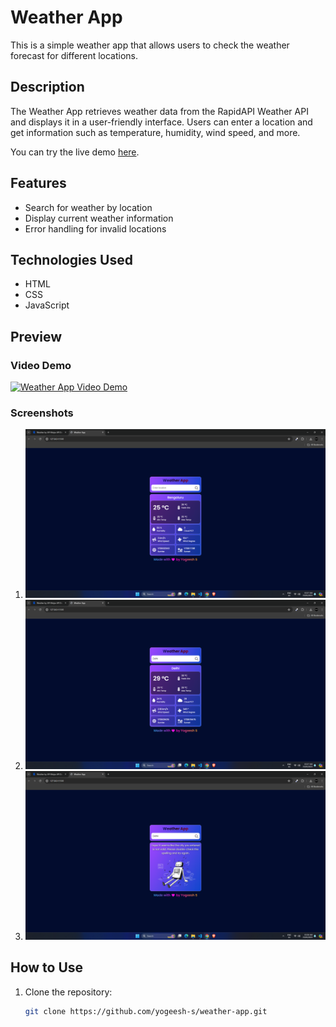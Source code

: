# Weather App

This is a simple weather app that allows users to check the weather forecast for different locations.

## Description

The Weather App retrieves weather data from the RapidAPI Weather API and displays it in a user-friendly interface. Users can enter a location and get information such as temperature, humidity, wind speed, and more.

You can try the live demo [here](https://yogeesh-s.github.io/Weather-App/).

## Features

- Search for weather by location
- Display current weather information
- Error handling for invalid locations

## Technologies Used

- HTML
- CSS
- JavaScript

## Preview

### Video Demo

[![Weather App Video Demo](/Video/Demo-Thumbnail)](/Video/Demo.mp4)
  
### Screenshots

1. ![Screenshot 1](/Screenshots/screenshot1.png)
2. ![Screenshot 2](/Screenshots/screenshot2.png)
3. ![Screenshot 3](/Screenshots/screenshot3.png)

## How to Use

1. Clone the repository:
   ```bash
   git clone https://github.com/yogeesh-s/weather-app.git

